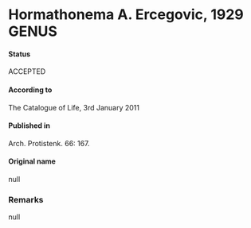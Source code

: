 Hormathonema A. Ercegovic, 1929 GENUS
=======

#### Status
ACCEPTED

#### According to
The Catalogue of Life, 3rd January 2011

#### Published in
Arch. Protistenk. 66: 167.

#### Original name
null

### Remarks
null